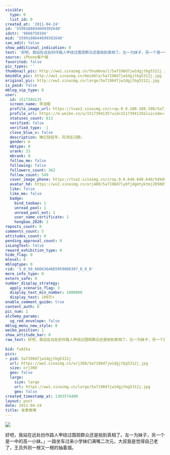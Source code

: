```yaml
---
visible:
  type: 0
  list_id: 0
created_at: '2011-04-24'
id: '5599108844699392640'
idstr: '9608750194'
mid: '5599108844699392640'
can_edit: false
show_additional_indication: 0
text: '好吧，我站在远处扮作路人甲绕过围观群众还是拍到真相了。左一为妹子，另一个是一中的高一小妹。」一路坐车过来小学妹们满嘴二次元，大叔我是觉得自己老了，王员外则一根又一根的抽着烟。 '
source: iPhone客户端
favorited: false
pic_types: ''
thumbnail_pic: http://ww1.sinaimg.cn/thumbnail/5a7198d7jw1dgjtbg5312j.jpg
bmiddle_pic: http://ww1.sinaimg.cn/bmiddle/5a7198d7jw1dgjtbg5312j.jpg
original_pic: http://ww1.sinaimg.cn/large/5a7198d7jw1dgjtbg5312j.jpg
is_paid: false
mblog_vip_type: 0
user:
  id: 1517394135
  screen_name: 李消极
  profile_image_url: https://tvax2.sinaimg.cn/crop.0.0.180.180.180/5a7198d7ly8fjdgmtyktmj20500500so.jpg?KID=imgbed,tva&Expires=1606400074&ssig=peOuppBDk8
  profile_url: https://m.weibo.cn/u/1517394135?uid=1517394135&luicode=10000011&lfid=2304131517394135_-_WEIBO_SECOND_PROFILE_WEIBO
  statuses_count: 613
  verified: false
  verified_type: -1
  close_blue_v: false
  description: 唯忆轻狂年，风流任沉醉。
  gender: m
  mbtype: 0
  urank: 33
  mbrank: 0
  follow_me: false
  following: false
  followers_count: 362
  follow_count: 549
  cover_image_phone: https://tva1.sinaimg.cn/crop.0.0.640.640.640/549d0121tw1egm1kjly3jj20hs0hsq4f.jpg
  avatar_hd: https://wx2.sinaimg.cn/orj480/5a7198d7ly8fjdgmtyktmj20500500so.jpg
  like: false
  like_me: false
  badge:
    bind_taobao: 1
    unread_pool: 1
    unread_pool_ext: 1
    user_name_certificate: 1
    hongbao_2020: 2
reposts_count: 0
comments_count: 5
attitudes_count: 0
pending_approval_count: 0
isLongText: false
reward_exhibition_type: 0
hide_flag: 0
mlevel: 0
mblogtype: 0
rid: '3_0_50_6666364665959808397_0_0_0'
more_info_type: 0
extern_safe: 0
number_display_strategy:
  apply_scenario_flag: 3
  display_text_min_number: 1000000
  display_text: 100万+
enable_comment_guide: true
content_auth: 0
pic_num: 1
alchemy_params:
  ug_red_envelope: false
mblog_menu_new_style: 0
weibo_position: 1
show_attitude_bar: 0
raw_text: 好吧，我站在远处扮作路人甲绕过围观群众还是拍到真相了。左一为妹子，另一个是一中的高一小妹。」一路坐车过来小学妹们满嘴二次元，大叔我是觉得自己老了，王员外则一根又一根的抽着烟。
  ​​​
bid: fuAIka
pics:
- pid: 5a7198d7jw1dgjtbg5312j
  url: https://ww1.sinaimg.cn/orj360/5a7198d7jw1dgjtbg5312j.jpg
  size: orj360
  geo: false
  large:
    size: large
    url: https://ww1.sinaimg.cn/large/5a7198d7jw1dgjtbg5312j.jpg
    geo: false
created_timestamp_at: 1303574400
layout: post
date: 2011-04-24
title: 发表微博
---
```


![](https://image.baidu.com/search/down?url=http://ww1.sinaimg.cn/large/5a7198d7jw1dgjtbg5312j.jpg)

好吧，我站在远处扮作路人甲绕过围观群众还是拍到真相了。左一为妹子，另一个是一中的高一小妹。」一路坐车过来小学妹们满嘴二次元，大叔我是觉得自己老了，王员外则一根又一根的抽着烟。 

